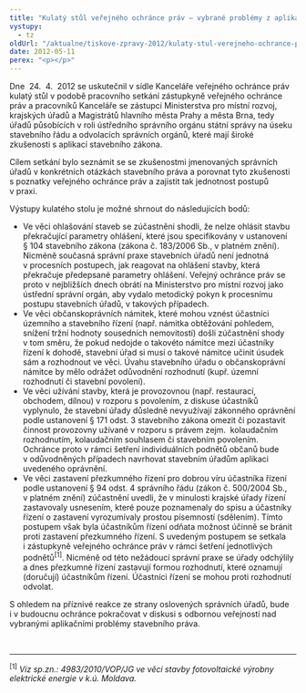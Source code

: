 ```yaml
---
title: "Kulatý stůl veřejného ochránce práv – vybrané problémy z aplikace stavebního práva"
vystupy:
  - tz
oldUrl: "/aktualne/tiskove-zpravy-2012/kulaty-stul-verejneho-ochrance-prav-vybrane-problemy-z-aplikace-stavebniho-prava"
date: 2012-05-11
perex: "<p></p>"
---
```


<!-- imported from the old website -->

<p>Dne  24.  4.  2012 se uskutečnil v sídle Kanceláře veřejného ochránce práv kulatý stůl v podobě pracovního setkání zástupkyně veřejného ochránce práv a pracovníků Kanceláře se zástupci Ministerstva pro místní rozvoj, krajských úřadů a Magistrátů hlavního města Prahy a města Brna, tedy úřadů působících v roli ústředního správního orgánu státní správy na úseku stavebního řádu a odvolacích správních orgánů, které mají široké zkušenosti s aplikací stavebního zákona. </p><p>Cílem setkání bylo seznámit se se zkušenostmi jmenovaných správních úřadů v konkrétních otázkách stavebního práva a porovnat tyto zkušenosti s poznatky veřejného ochránce práv a zajistit tak jednotnost postupů v praxi. </p><p>Výstupy kulatého stolu je možné shrnout do následujících bodů: </p><ul><li>Ve věci ohlašování staveb se zúčastněni shodli, že nelze ohlásit stavbu překračující parametry ohlášení, které jsou specifikovány v ustanovení § 104 stavebního zákona (zákona č. 183/2006 Sb., v platném znění). Nicméně současná správní praxe stavebních úřadů není jednotná v procesních postupech, jak reagovat na ohlášení stavby, která překračuje předepsané parametry ohlášení. Veřejný ochránce práv se proto v nejbližších dnech obrátí na Ministerstvo pro místní rozvoj jako ústřední správní orgán, aby vydalo metodický pokyn k procesnímu postupu stavebních úřadů, v takových případech. </li><li>Ve věci občanskoprávních námitek, které mohou vznést účastníci územního a stavebního řízení (např. námitka obtěžování pohledem, snížení tržní hodnoty sousedních nemovitostí) došli zúčastnění shody v tom směru, že pokud nedojde o takovéto námitce mezi účastníky řízení k dohodě, stavební úřad si musí o takové námitce učinit úsudek sám a rozhodnout ve věci. Úvahu stavebního úřadu o občanskoprávní námitce by mělo odrážet odůvodnění rozhodnutí (kupř. územní rozhodnutí či stavební povolení). </li><li>Ve věci užívání stavby, která je provozovnou (např. restaurací, obchodem, dílnou) v rozporu s povolením, z diskuse účastníků vyplynulo, že stavební úřady důsledně nevyužívají zákonného oprávnění podle ustanovení § 171 odst. 3 stavebního zákona omezit či pozastavit činnost provozovny užívané v rozporu s právem zejm.  kolaudačním rozhodnutím, kolaudačním souhlasem či stavebním povolením.  Ochránce proto v rámci šetření individuálních podnětů občanů bude v odůvodněných případech navrhovat stavebním úřadům aplikaci uvedeného oprávnění. </li><li>Ve věci zastavení přezkumného řízení pro dobrou víru účastníka řízení podle ustanovení § 94 odst. 4 správního řádu (zákon č. 500/2004 Sb., v platném znění) zúčastnění uvedli, že v minulosti <a name="_GoBack"></a>krajské úřady řízení zastavovaly usnesením, které pouze poznamenaly do spisu a účastníky řízení o zastavení vyrozumívaly prostou písemností (sdělením). Tímto postupem však byla účastníkům řízení odňata možnost účinně se bránit proti zastavení přezkumného řízení. S uvedeným postupem se setkala i zástupkyně veřejného ochránce práv v rámci šetření jednotlivých podnětů<sup>[1]</sup>. Nicméně od této nežádoucí správní praxe se úřady odchýlily a dnes přezkumné řízení zastavují formou rozhodnutí, které oznamují (doručují) účastníkům řízení. Účastníci řízení se mohou proti rozhodnutí odvolat. </li></ul><p>S ohledem na příznivé reakce ze strany oslovených správních úřadů, bude i v budoucnu ochránce pokračovat v diskusi s odbornou veřejností nad vybranými aplikačními problémy stavebního práva. </p><br /><hr /><p><sup>[1]</sup><em> Viz sp.zn.: 4983/2010/VOP/JG ve věci stavby fotovoltaické výrobny elektrické energie v k.ú. Moldava. </em></p>
